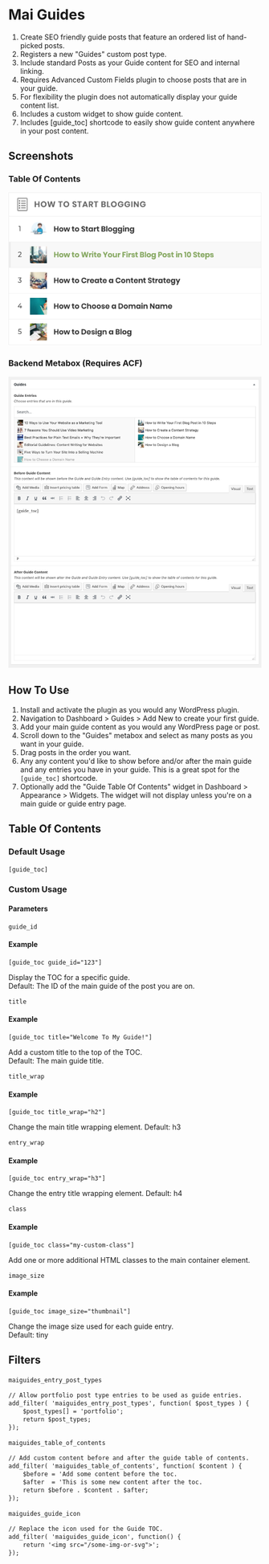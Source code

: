 # Mai Guides
1. Create SEO friendly guide posts that feature an ordered list of hand-picked posts.
1. Registers a new "Guides" custom post type.
1. Include standard Posts as your Guide content for SEO and internal linking.
1. Requires Advanced Custom Fields plugin to choose posts that are in your guide.
1. For flexibility the plugin does not automatically display your guide content list.
1. Includes a custom widget to show guide content.
1. Includes [guide_toc] shortcode to easily show guide content anywhere in your post content.

## Screenshots
### Table Of Contents
![Mai Guides Table Of Contents](/assets/images/toc.png)<br />
### Backend Metabox (Requires ACF)
![Mai Guides Metabox](/assets/images/metabox.png)

## How To Use
1. Install and activate the plugin as you would any WordPress plugin.
1. Navigation to Dashboard > Guides > Add New to create your first guide.
1. Add your main guide content as you would any WordPress page or post.
1. Scroll down to the "Guides" metabox and select as many posts as you want in your guide.
1. Drag posts in the order you want.
1. Any any content you'd like to show before and/or after the main guide and any entries you have in your guide. This is a great spot for the `[guide_toc]` shortcode.
1. Optionally add the "Guide Table Of Contents" widget in Dashboard > Appearance > Widgets. The widget will not display unless you're on a main guide or guide entry page.

## Table Of Contents
### Default Usage
```
[guide_toc]
```
### Custom Usage
#### Parameters
```
guide_id
```
#### Example
```
[guide_toc guide_id="123"]
```
Display the TOC for a specific guide.<br />
Default: The ID of the main guide of the post you are on.

```
title
```
#### Example
```
[guide_toc title="Welcome To My Guide!"]
```
Add a custom title to the top of the TOC.<br />
Default: The main guide title.

```
title_wrap
```
#### Example
```
[guide_toc title_wrap="h2"]
```
Change the main title wrapping element.
Default: h3

```
entry_wrap
```
#### Example
```
[guide_toc entry_wrap="h3"]
```
Change the entry title wrapping element.
Default: h4

```
class
```
#### Example
```
[guide_toc class="my-custom-class"]
```
Add one or more additional HTML classes to the main container element.

```
image_size
```
#### Example
```
[guide_toc image_size="thumbnail"]
```
Change the image size used for each guide entry.<br />
Default: tiny

## Filters
`maiguides_entry_post_types`
```
// Allow portfolio post type entries to be used as guide entries.
add_filter( 'maiguides_entry_post_types', function( $post_types ) {
	$post_types[] = 'portfolio';
	return $post_types;
});
```

`maiguides_table_of_contents`
```
// Add custom content before and after the guide table of contents.
add_filter( 'maiguides_table_of_contents', function( $content ) {
	$before = 'Add some content before the toc.
	$after  = 'This is some new content after the toc.
	return $before . $content . $after;
});
```

`maiguides_guide_icon`
```
// Replace the icon used for the Guide TOC.
add_filter( 'maiguides_guide_icon', function() {
	return '<img src="/some-img-or-svg">';
});
```
